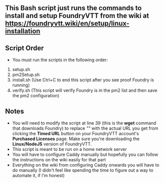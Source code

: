 ## This Bash script just runs the commands to install and setup FoundryVTT from the wiki at https://foundryvtt.wiki/en/setup/linux-installation

## Script Order
- You must run the scripts in the following order:
1. setup.sh
2. pm2Setup.sh
3. install.sh (Use Ctrl+C to end this script after you see proof Foundry is running)
4. verify.sh (This script will verify Foundry is in the pm2 list and then save the pm2 configuration)

## Notes
- You will need to modify the script at line 39 (this is the **wget** command that downloads Foundry) to replace *"<download url>"* with the actual URL you get from clicking the **Timed URL** button on your FoundryVTT account's **Purchased Licenses** page. Make sure you're downloading the **Linux/NodeJS** version of FoundryVTT.
- This script is meant to be run on a home network server
- You will have to configure Caddy manually but hopefully you can follow the instructions on the wiki easily for that part
- Everything on the wiki from configuring Caddy onwards you will have to do manually (I didn't feel like spending the time to figure out a way to automate it, if I'm honest)